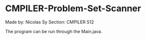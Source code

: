 # CMPILER-Problem-Set-Scanner

Made by: Nicolas Sy 
Section: CMPILER S12

The program can be run through the Main.java. 
